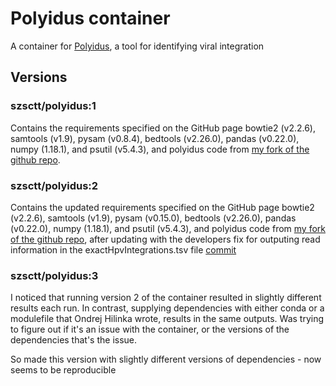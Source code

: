 # Polyidus container

A container for [Polyidus](https://github.com/hoffmangroup/polyidus), a tool for identifying viral integration

## Versions

### szsctt/polyidus:1

Contains the requirements specified on the GitHub page bowtie2 (v2.2.6), samtools (v1.9), pysam (v0.8.4), bedtools (v2.26.0), pandas (v0.22.0), numpy (1.18.1), and psutil (v5.4.3), and polyidus code from [my fork of the github repo](https://github.com/suzannesctt/polyidus).

### szsctt/polyidus:2

Contains the updated requirements specified on the GitHub page bowtie2 (v2.2.6), samtools (v1.9), pysam (v0.15.0), bedtools (v2.26.0), pandas (v0.22.0), numpy (1.18.1), and psutil (v5.4.3), and polyidus code from [my fork of the github repo](https://github.com/suzannesctt/polyidus), after updating with the developers fix for outputing read information in the exactHpvIntegrations.tsv file [commit](https://github.com/szsctt/polyidus/commit/bc9ab503ed9f2e8c753b7a2e1c7027977d92ea24)

### szsctt/polyidus:3

I noticed that running version 2 of the container resulted in slightly different results each run.  In contrast, supplying dependencies with either conda or a modulefile that Ondrej Hilinka wrote, results in the same outputs.  Was trying to figure out if it's an issue with the container, or the versions of the dependencies that's the issue.

So made this version with slightly different versions of dependencies - now seems to be reproducible


